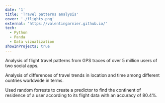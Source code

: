 ```yaml
---
date: '1'
title: 'Travel patterns analysis'
cover: './flights.png'
external: 'https://valentingarnier.github.io/'
tech:
  - Python
  - Panda
  - Data vizualization
showInProjects: true
---
```


Analysis of flight travel patterns from GPS traces of over 5 million users of two social apps.

Analysis of differences of travel trends in location and time among different ountries worldwide in terms.

Used random forrests to create a predictor to find the continent of residence of a user according to its flight data with an accuracy of 80.4%.
